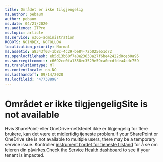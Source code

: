 ```yaml
---
title: Området er ikke tilgjengelig
ms.author: pebaum
author: pebaum
ms.date: 04/21/2020
ms.audience: ITPro
ms.topic: article
ms.service: o365-administration
ROBOTS: NOINDEX, NOFOLLOW
localization_priority: Normal
ms.assetid: a8343f03-1b8c-4c29-be84-72b025e51d72
ms.openlocfilehash: eb5d13b60f7a8e23638a27f6be42422d0ceb0a95
ms.sourcegitcommit: c6692ce0fa1358ec3529e59ca0ecdfdea4cdc759
ms.translationtype: MT
ms.contentlocale: nb-NO
ms.lasthandoff: 09/14/2020
ms.locfileid: "47738898"
---
```

# <a name="site-is-not-available"></a><span data-ttu-id="d1f4a-102">Området er ikke tilgjengelig</span><span class="sxs-lookup"><span data-stu-id="d1f4a-102">Site is not available</span></span>

<span data-ttu-id="d1f4a-103">Hvis SharePoint-eller OneDrive-nettstedet ikke er tilgjengelig for flere brukere, kan det være et midlertidig tjeneste problem.</span><span class="sxs-lookup"><span data-stu-id="d1f4a-103">If your SharePoint or OneDrive site is not available to multiple users, there may be a temporary service issue.</span></span> <span data-ttu-id="d1f4a-104">Kontroller [instrument bordet for tjeneste tilstand](https://admin.microsoft.com/AdminPortal/Home#/servicehealth) for å se om leieren din påvirkes.</span><span class="sxs-lookup"><span data-stu-id="d1f4a-104">Check the [Service Health dashboard](https://admin.microsoft.com/AdminPortal/Home#/servicehealth) to see if your tenant is impacted.</span></span> 
  

